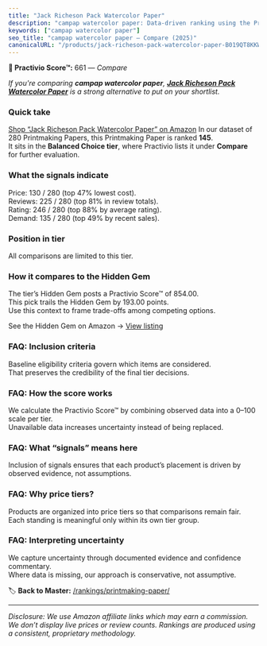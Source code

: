```yaml
---
title: "Jack Richeson Pack Watercolor Paper"
description: "campap watercolor paper: Data-driven ranking using the Practivio Score™. Positioned by quality, value, demand, findability, momentum."
keywords: ["campap watercolor paper"]
seo_title: "campap watercolor paper — Compare (2025)"
canonicalURL: "/products/jack-richeson-pack-watercolor-paper-B019QT8KKW/"
---
```


**🛒 Practivio Score™:** 661 — _Compare_


*If you're comparing **campap watercolor paper**, **[Jack Richeson Pack Watercolor Paper](https://www.amazon.com/dp/B019QT8KKW?tag=practivio-20)** is a strong alternative to put on your shortlist.*
### Quick take
[Shop “Jack Richeson Pack Watercolor Paper” on Amazon](https://www.amazon.com/dp/B019QT8KKW?tag=practivio-20)
In our dataset of 280 Printmaking Papers, this Printmaking Paper is ranked **145**.  
It sits in the **Balanced Choice tier**, where Practivio lists it under **Compare** for further evaluation.

### What the signals indicate
Price: 130 / 280 (top 47% lowest cost).  
Reviews: 225 / 280 (top 81% in review totals).  
Rating: 246 / 280 (top 88% by average rating).  
Demand: 135 / 280 (top 49% by recent sales).

### Position in tier
All comparisons are limited to this tier.

### How it compares to the Hidden Gem
The tier’s Hidden Gem posts a Practivio Score™ of 854.00.  
This pick trails the Hidden Gem by 193.00 points.  
Use this context to frame trade-offs among competing options.  

See the Hidden Gem on Amazon → [View listing](https://www.amazon.com/dp/B00KTJ7CP8?tag=practivio-20)

### FAQ: Inclusion criteria
Baseline eligibility criteria govern which items are considered.  
That preserves the credibility of the final tier decisions.

### FAQ: How the score works
We calculate the Practivio Score™ by combining observed data into a 0–100 scale per tier.  
Unavailable data increases uncertainty instead of being replaced.

### FAQ: What “signals” means here
Inclusion of signals ensures that each product’s placement is driven by observed evidence, not assumptions.

### FAQ: Why price tiers?
Products are organized into price tiers so that comparisons remain fair.  
Each standing is meaningful only within its own tier group.

### FAQ: Interpreting uncertainty
We capture uncertainty through documented evidence and confidence commentary.  
Where data is missing, our approach is conservative, not assumptive.

<!-- Missing template for Compare/CompareWithinPriceClass -->


🏷️ **Back to Master:** [/rankings/printmaking-paper/](/rankings/printmaking-paper/)

---
_Disclosure: We use Amazon affiliate links which may earn a commission. We don’t display live prices or review counts. Rankings are produced using a consistent, proprietary methodology._
